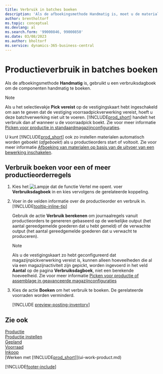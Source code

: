 ```yaml
---
title: Verbruik in batches boeken
description: 'Als de afboekingsmethode Handmatig is, moet u de materialen handmatig boeken met behulp van een verbruiksdagboek.'
author: brentholtorf
ms.topic: conceptual
ms.devlang: al
ms.search.form: '99000846, 99000850'
ms.date: 03/08/2023
ms.author: bholtorf
ms.service: dynamics-365-business-central
---
```

# <a name="batch-post-production-consumption"></a>Productieverbruik in batches boeken

Als de afboekingsmethode **Handmatig** is, gebruikt u een verbruiksdagboek om de componenten handmatig te boeken.  

> [!NOTE]
> Als u het selectievakje **Pick vereist** op de vestigingskaart hebt ingeschakeld om aan te geven dat de vestiging voorraadpickverwerking vereist, hoeft u deze batchverwerking niet uit te voeren. [!INCLUDE[prod_short](includes/prod_short.md)] handelt het verbruik dan af wanneer u de voorraadpick boekt. Zie voor meer informatie [Picken voor productie in standaardmagazijnconfiguraties](warehouse-how-to-pick-for-production.md).  

U kunt [!INCLUDE[prod_short](includes/prod_short.md)] ook zo instellen materialen automatisch worden geboekt (*afgeboekt*) als u productieorders start of voltooit. Zie voor meer informatie [Afboeking van materialen op basis van de uitvoer van een bewerking inschakelen](production-how-to-flush-components-according-to-operation-output.md).

## <a name="to-post-consumption-for-one-or-more-production-order-lines"></a>Verbruik boeken voor een of meer productieorderregels

1. Kies het ![Lampje dat de functie Vertel me opent.](media/ui-search/search_small.png "Vertel me wat u wilt doen") voer **Verbruiksdagboek** in en kies vervolgens de gerelateerde koppeling.  
2. Voer in de velden informatie over de productieorder en verbruik in. [!INCLUDE[tooltip-inline-tip](includes/tooltip-inline-tip_md.md)]  

    Gebruik de actie **Verbruik berekenen** om journaalregels vanuit productieorders te genereren gebaseerd op de werkelijke output (het aantal gereedgemelde goederen dat u hebt gemeld) of de verwachte output (het aantal gereedgemelde goederen dat u verwacht te produceren).

    > [!NOTE]
    > Als u de vestigingskaart zo hebt geconfigureerd dat magazijnpickverwerking vereist is, kunnen alleen hoeveelheden die al via een magazijnactiviteit zijn gepickt, worden ingevoerd in het veld **Aantal** op de pagina **Verbruiksdagboek**, niet een berekende hoeveelheid. Zie voor meer informatie [Picken voor productie of assemblage in geavanceerde magazijnconfiguraties](warehouse-how-to-pick-for-internal-operations-in-advanced-warehousing.md)

3. Kies de actie **Boeken** om het verbruik te boeken. De gerelateerde voorraden worden verminderd.

    [!INCLUDE [preview-posting-inventory](includes/preview-posting-inventory.md)]

## <a name="see-also"></a>Zie ook

[Productie](production-manage-manufacturing.md)  
[Productie instellen](production-configure-production-processes.md)  
[Gepland](production-planning.md)  
[Voorraad](inventory-manage-inventory.md)  
[Inkoop](purchasing-manage-purchasing.md)  
[Werken met [!INCLUDE[prod_short](includes/prod_short.md)]](ui-work-product.md)  

[!INCLUDE[footer-include](includes/footer-banner.md)]
